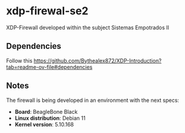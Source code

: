 # xdp-firewal-se2

XDP-Firewall developed within the subject Sistemas Empotrados II

## Dependencies

Follow this https://github.com/Bythealex872/XDP-Introduction?tab=readme-ov-file#dependencies

## Notes

The firewall is being developed in an environment with the next specs:

  - **Board**: BeagleBone Black
  - **Linux distribution**: Debian 11
  - **Kernel version**: 5.10.168

